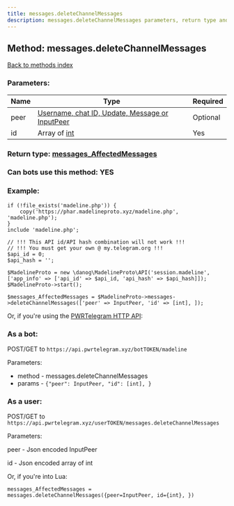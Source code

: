 ```yaml
---
title: messages.deleteChannelMessages
description: messages.deleteChannelMessages parameters, return type and example
---
```

## Method: messages.deleteChannelMessages  
[Back to methods index](index.md)


### Parameters:

| Name     |    Type       | Required |
|----------|---------------|----------|
|peer|[Username, chat ID, Update, Message or InputPeer](../types/InputPeer.md) | Optional|
|id|Array of [int](../types/int.md) | Yes|


### Return type: [messages\_AffectedMessages](../types/messages_AffectedMessages.md)

### Can bots use this method: **YES**


### Example:


```
if (!file_exists('madeline.php')) {
    copy('https://phar.madelineproto.xyz/madeline.php', 'madeline.php');
}
include 'madeline.php';

// !!! This API id/API hash combination will not work !!!
// !!! You must get your own @ my.telegram.org !!!
$api_id = 0;
$api_hash = '';

$MadelineProto = new \danog\MadelineProto\API('session.madeline', ['app_info' => ['api_id' => $api_id, 'api_hash' => $api_hash]]);
$MadelineProto->start();

$messages_AffectedMessages = $MadelineProto->messages->deleteChannelMessages(['peer' => InputPeer, 'id' => [int], ]);
```

Or, if you're using the [PWRTelegram HTTP API](https://pwrtelegram.xyz):

### As a bot:

POST/GET to `https://api.pwrtelegram.xyz/botTOKEN/madeline`

Parameters:

* method - messages.deleteChannelMessages
* params - `{"peer": InputPeer, "id": [int], }`



### As a user:

POST/GET to `https://api.pwrtelegram.xyz/userTOKEN/messages.deleteChannelMessages`

Parameters:

peer - Json encoded InputPeer

id - Json encoded  array of int




Or, if you're into Lua:

```
messages_AffectedMessages = messages.deleteChannelMessages({peer=InputPeer, id={int}, })
```

